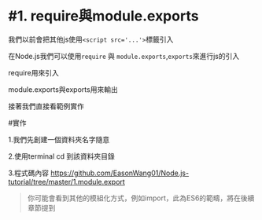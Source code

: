 # #1. require與module.exports

我們以前會把其他js使用`<script src='...'>`標籤引入

在Node.js我們可以使用`require` 與 `module.exports`,`exports`來進行js的引入

require用來引入

module.exports與exports用來輸出

接著我們直接看範例實作


#實作

1.我們先創建一個資料夾名字隨意

2.使用terminal cd 到該資料夾目錄

3.程式碼內容 https://github.com/EasonWang01/Node.js-tutorial/tree/master/1.module.export 


> 你可能會看到其他的模組化方式，例如import，此為ES6的範疇，將在後續章節提到
